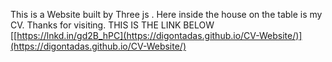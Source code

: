 This is a Website built by Three js . Here inside the house on the table is my CV. Thanks for visiting. 
THIS IS THE LINK BELOW 
[[https://lnkd.in/gd2B_hPC](https://digontadas.github.io/CV-Website/)](https://digontadas.github.io/CV-Website/)
